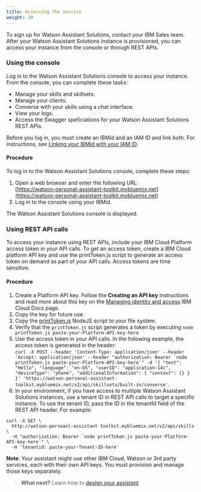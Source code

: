 ```yaml
---
title: Accessing the service
weight: 20
---
```

To sign up for Watson Assistant Solutions, contact your IBM Sales team. After your Watson Assistant Solutions instance is provisioned, you can access your instance from the console or through REST APIs.

### Using the console
Log in to the Watson Assistant Solutions console to access your instance.  From the console, you can complete these tasks:
- Manage your skills and skillsets.
- Manage your clients.
- Converse with your skills using a chat interface.
- View your logs.
- Access the Swagger speficiations for your Watson Assistant Solutions REST APIs.<br>

Before you log in, you must create an IBMid and an IAM ID and link both.  For instructions, see [Linking your IBMid with your IAM ID]({{site.baseurl}}/get-started/get-api-key/).

#### Procedure
To log in to the Watson Assistant Solutions console, complete these steps:
1. Open a web browser and enter the following URL:<br>[https://watson-personal-assistant-toolkit.mybluemix.net](https://watson-personal-assistant-toolkit.mybluemix.net)
2. Log in to the console using your IBMid.<br>

The Watson Assistant Solutions console is displayed.

### Using REST API calls
To access your instance  using REST APIs, include your IBM Cloud Platform access token in your API calls. To get an access token, create a IBM Cloud platform API key and use the printToken.js script to generate an access token on demand as part of your API calls. Access tokens are time sensitive.

#### Procedure
1. Create a Platform API key.  Follow the **Creating an API key** instructions and read more about this key on the [Managing identity and access](https://console.bluemix.net/docs/iam/userid_keys.html#creating-an-api-key) IBM Cloud Docs page.
2. Copy the key for future use.
3. Copy the [printToken.js]({{site.baseurl}}/assets/scripts/printToken.js) NodeJS script to your file system.
4. Verify that the `printToken.js` script generates a token by executing `node printToken.js paste-your-Platform-API-key-here`
5. Use the access token in your API calls. In the following example, the access token is generated in the header:<br>```curl -X POST --header 'Content-Type: application/json' --header 'Accept: application/json' --header "authorization: Bearer `node printToken.js paste-your-Platform-API-key-here`" -d '{ "text": "Hello", "language": "en-US", "userID": "application-14c", "deviceType": "phone", "additionalInformation": { "context": {} } }' 'https://watson-personal-assistant-toolkit.mybluemix.net/v2/api/skillsets/built-in/converse'```.
6. In your environment, if you have access to multiple Watson Assistant Solutions instances, use a tenant ID in REST API calls to target a specific instance.  To use the tenant ID, pass the ID in the tenantId field of the REST API header. For example: 
```
curl -X GET \
  http://watson-persoanl-assistant toolkit.mybluemix.net/v2/api/skills \
  -H "authorization: Bearer `node printToken.js paste-your-Platform-API-key-here`" \
  -H 'tenantid: paste-your-Tenant-ID-here'
```

**Note**: Your assistant might use other IBM Cloud, Watson or 3rd party services, each with their own API keys. You must provision and manage those keys separately.

>**What next?**  Learn how to [design your assistant]({{site.baseurl}}/design/how-to-design-your-assistant)

